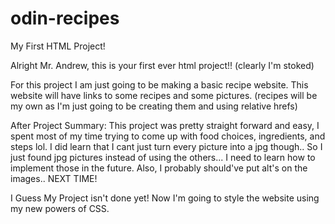 # odin-recipes
My First HTML Project!

Alright Mr. Andrew, this is your first ever html project!! (clearly I'm stoked)

For this project I am just going to be making  a basic recipe website. This website will have links to some recipes and some pictures. (recipes will be my own as I'm just going to be creating them and using relative hrefs)

After Project Summary:
This project was pretty straight forward and easy, I spent most of my time trying to come up with food choices, ingredients, and steps lol. I did learn that I cant just turn every picture into a jpg though.. So I just found jpg pictures instead of using the others... I need to learn how to implement those in the future. Also, I probably should've put alt's on the images.. NEXT TIME!

I Guess My Project isn't done yet! Now I'm going to style the website using my new powers of CSS.